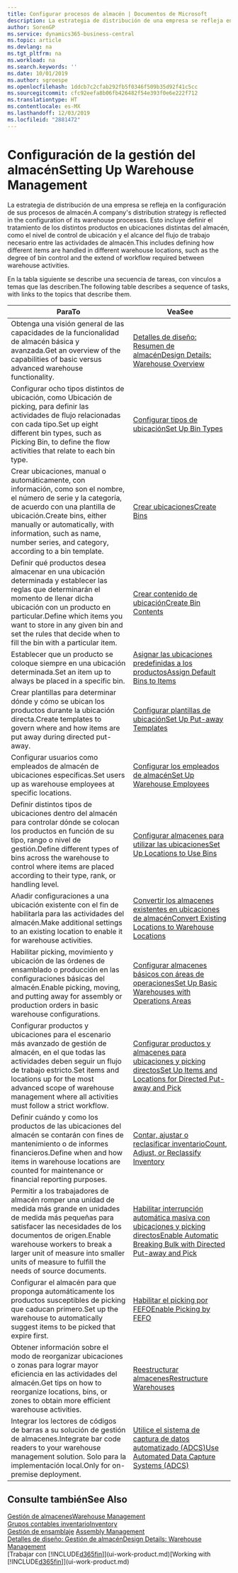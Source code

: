 ```yaml
---
title: Configurar procesos de almacén | Documentos de Microsoft
description: La estrategia de distribución de una empresa se refleja en la configuración de sus procesos de almacén. Esto incluye definir el tratamiento de los distintos productos en ubicaciones distintas del almacén, como el nivel de control de ubicación y el alcance del flujo de trabajo necesario entre las actividades de almacén.
author: SorenGP
ms.service: dynamics365-business-central
ms.topic: article
ms.devlang: na
ms.tgt_pltfrm: na
ms.workload: na
ms.search.keywords: ''
ms.date: 10/01/2019
ms.author: sgroespe
ms.openlocfilehash: 1ddcb7c2cfab292fb5f0346f509b35d92f41c5cc
ms.sourcegitcommit: cfc92eefa8b06fb426482f54e393f0e6e222f712
ms.translationtype: HT
ms.contentlocale: es-MX
ms.lasthandoff: 12/03/2019
ms.locfileid: "2881472"
---
```

# <a name="setting-up-warehouse-management"></a><span data-ttu-id="48a6f-104">Configuración de la gestión del almacén</span><span class="sxs-lookup"><span data-stu-id="48a6f-104">Setting Up Warehouse Management</span></span>
<span data-ttu-id="48a6f-105">La estrategia de distribución de una empresa se refleja en la configuración de sus procesos de almacén.</span><span class="sxs-lookup"><span data-stu-id="48a6f-105">A company's distribution strategy is reflected in the configuration of its warehouse processes.</span></span> <span data-ttu-id="48a6f-106">Esto incluye definir el tratamiento de los distintos productos en ubicaciones distintas del almacén, como el nivel de control de ubicación y el alcance del flujo de trabajo necesario entre las actividades de almacén.</span><span class="sxs-lookup"><span data-stu-id="48a6f-106">This includes defining how different items are handled in different warehouse locations, such as the degree of bin control and the extend of workflow required between warehouse activities.</span></span>  

 <span data-ttu-id="48a6f-107">En la tabla siguiente se describe una secuencia de tareas, con vínculos a temas que las describen.</span><span class="sxs-lookup"><span data-stu-id="48a6f-107">The following table describes a sequence of tasks, with links to the topics that describe them.</span></span>   

|<span data-ttu-id="48a6f-108">**Para**</span><span class="sxs-lookup"><span data-stu-id="48a6f-108">**To**</span></span>|<span data-ttu-id="48a6f-109">**Vea**</span><span class="sxs-lookup"><span data-stu-id="48a6f-109">**See**</span></span>|  
|------------|-------------|  
|<span data-ttu-id="48a6f-110">Obtenga una visión general de las capacidades de la funcionalidad de almacén básica y avanzada.</span><span class="sxs-lookup"><span data-stu-id="48a6f-110">Get an overview of the capabilities of basic versus advanced warehouse functionality.</span></span>|[<span data-ttu-id="48a6f-111">Detalles de diseño: Resumen de almacén</span><span class="sxs-lookup"><span data-stu-id="48a6f-111">Design Details: Warehouse Overview</span></span>](design-details-warehouse-overview.md)|  
|<span data-ttu-id="48a6f-112">Configurar ocho tipos distintos de ubicación, como Ubicación de picking, para definir las actividades de flujo relacionadas con cada tipo.</span><span class="sxs-lookup"><span data-stu-id="48a6f-112">Set up eight different bin types, such as Picking Bin, to define the flow activities that relate to each bin type.</span></span>|[<span data-ttu-id="48a6f-113">Configurar tipos de ubicación</span><span class="sxs-lookup"><span data-stu-id="48a6f-113">Set Up Bin Types</span></span>](warehouse-how-to-set-up-bin-types.md)|  
|<span data-ttu-id="48a6f-114">Crear ubicaciones, manual o automáticamente, con información, como son el nombre, el número de serie y la categoría, de acuerdo con una plantilla de ubicación.</span><span class="sxs-lookup"><span data-stu-id="48a6f-114">Create bins, either manually or automatically, with information, such as name, number series, and category, according to a bin template.</span></span>|[<span data-ttu-id="48a6f-115">Crear ubicaciones</span><span class="sxs-lookup"><span data-stu-id="48a6f-115">Create Bins</span></span>](warehouse-how-to-create-individual-bins.md)|  
|<span data-ttu-id="48a6f-116">Definir qué productos desea almacenar en una ubicación determinada y establecer las reglas que determinarán el momento de llenar dicha ubicación con un producto en particular.</span><span class="sxs-lookup"><span data-stu-id="48a6f-116">Define which items you want to store in any given bin and set the rules that decide when to fill the bin with a particular item.</span></span>|[<span data-ttu-id="48a6f-117">Crear contenido de ubicación</span><span class="sxs-lookup"><span data-stu-id="48a6f-117">Create Bin Contents</span></span>](warehouse-how-to-set-up-bin-contents.md)|  
|<span data-ttu-id="48a6f-118">Establecer que un producto se coloque siempre en una ubicación determinada.</span><span class="sxs-lookup"><span data-stu-id="48a6f-118">Set an item up to always be placed in a specific bin.</span></span>|[<span data-ttu-id="48a6f-119">Asignar las ubicaciones predefinidas a los productos</span><span class="sxs-lookup"><span data-stu-id="48a6f-119">Assign Default Bins to Items</span></span>](warehouse-how-to-assign-default-bins-to-items.md)|
|<span data-ttu-id="48a6f-120">Crear plantillas para determinar dónde y cómo se ubican los productos durante la ubicación directa.</span><span class="sxs-lookup"><span data-stu-id="48a6f-120">Create templates to govern where and how items are put away during directed put-away.</span></span>|[<span data-ttu-id="48a6f-121">Configurar plantillas de ubicación</span><span class="sxs-lookup"><span data-stu-id="48a6f-121">Set Up Put-away Templates</span></span>](warehouse-how-to-set-up-put-away-templates.md)|
|<span data-ttu-id="48a6f-122">Configurar usuarios como empleados de almacén de ubicaciones específicas.</span><span class="sxs-lookup"><span data-stu-id="48a6f-122">Set users up as warehouse employees at specific locations.</span></span>|[<span data-ttu-id="48a6f-123">Configurar los empleados de almacén</span><span class="sxs-lookup"><span data-stu-id="48a6f-123">Set Up Warehouse Employees</span></span>](warehouse-how-to-set-up-warehouse-employees.md)|
|<span data-ttu-id="48a6f-124">Definir distintos tipos de ubicaciones dentro del almacén para controlar dónde se colocan los productos en función de su tipo, rango o nivel de gestión.</span><span class="sxs-lookup"><span data-stu-id="48a6f-124">Define different types of bins across the warehouse to control where items are placed according to their type, rank, or handling level.</span></span>|[<span data-ttu-id="48a6f-125">Configurar almacenes para utilizar las ubicaciones</span><span class="sxs-lookup"><span data-stu-id="48a6f-125">Set Up Locations to Use Bins</span></span>](warehouse-how-to-set-up-locations-to-use-bins.md)|
|<span data-ttu-id="48a6f-126">Añadir configuraciones a una ubicación existente con el fin de habilitarla para las actividades del almacén.</span><span class="sxs-lookup"><span data-stu-id="48a6f-126">Make additional settings to an existing location to enable it for warehouse activities.</span></span>|[<span data-ttu-id="48a6f-127">Convertir los almacenes existentes en ubicaciones de almacén</span><span class="sxs-lookup"><span data-stu-id="48a6f-127">Convert Existing Locations to Warehouse Locations</span></span>](warehouse-how-to-convert-existing-locations-to-warehouse-locations.md)|
|<span data-ttu-id="48a6f-128">Habilitar picking, movimiento y ubicación de las órdenes de ensamblado o producción en las configuraciones básicas del almacén.</span><span class="sxs-lookup"><span data-stu-id="48a6f-128">Enable picking, moving, and putting away for assembly or production orders in basic warehouse configurations.</span></span>|[<span data-ttu-id="48a6f-129">Configurar almacenes básicos con áreas de operaciones</span><span class="sxs-lookup"><span data-stu-id="48a6f-129">Set Up Basic Warehouses with Operations Areas</span></span>](warehouse-how-to-set-up-basic-warehouses-with-operations-areas.md)|  
|<span data-ttu-id="48a6f-130">Configurar productos y ubicaciones para el escenario más avanzado de gestión de almacén, en el que todas las actividades deben seguir un flujo de trabajo estricto.</span><span class="sxs-lookup"><span data-stu-id="48a6f-130">Set items and locations up for the most advanced scope of warehouse management where all activities must follow a strict workflow.</span></span>|[<span data-ttu-id="48a6f-131">Configurar productos y almacenes para ubicaciones y picking directos</span><span class="sxs-lookup"><span data-stu-id="48a6f-131">Set Up Items and Locations for Directed Put-away and Pick</span></span>](warehouse-how-to-set-up-items-for-directed-put-away-and-pick.md)|  
|<span data-ttu-id="48a6f-132">Definir cuándo y como los productos de las ubicaciones del almacén se contarán con fines de mantenimiento o de informes financieros.</span><span class="sxs-lookup"><span data-stu-id="48a6f-132">Define when and how items in warehouse locations are counted for maintenance or financial reporting purposes.</span></span>|[<span data-ttu-id="48a6f-133">Contar, ajustar o reclasificar inventario</span><span class="sxs-lookup"><span data-stu-id="48a6f-133">Count, Adjust, or Reclassify Inventory</span></span>](inventory-how-count-adjust-reclassify.md)|
|<span data-ttu-id="48a6f-134">Permitir a los trabajadores de almacén romper una unidad de medida más grande en unidades de medida más pequeñas para satisfacer las necesidades de los documentos de origen.</span><span class="sxs-lookup"><span data-stu-id="48a6f-134">Enable warehouse workers to break a larger unit of measure into smaller units of measure to fulfill the needs of source documents.</span></span>|[<span data-ttu-id="48a6f-135">Habilitar interrupción automática masiva con ubicaciones y picking directos</span><span class="sxs-lookup"><span data-stu-id="48a6f-135">Enable Automatic Breaking Bulk with Directed Put-away and Pick</span></span>](warehouse-enable-automatic-breaking-bulk-with-directed-put-away-and-pick.md)|  
|<span data-ttu-id="48a6f-136">Configurar el almacén para que proponga automáticamente los productos susceptibles de picking que caducan primero.</span><span class="sxs-lookup"><span data-stu-id="48a6f-136">Set up the warehouse to automatically suggest items to be picked that expire first.</span></span>|[<span data-ttu-id="48a6f-137">Habilitar el picking por FEFO</span><span class="sxs-lookup"><span data-stu-id="48a6f-137">Enable Picking by FEFO</span></span>](warehouse-picking-by-fefo.md)|
|<span data-ttu-id="48a6f-138">Obtener información sobre el modo de reorganizar ubicaciones o zonas para lograr mayor eficiencia en las actividades del almacén.</span><span class="sxs-lookup"><span data-stu-id="48a6f-138">Get tips on how to reorganize locations, bins, or zones to obtain more efficient warehouse activities.</span></span>|[<span data-ttu-id="48a6f-139">Reestructurar almacenes</span><span class="sxs-lookup"><span data-stu-id="48a6f-139">Restructure Warehouses</span></span>](warehouse-how-to-restructure-warehouses.md)|
|<span data-ttu-id="48a6f-140">Integrar los lectores de códigos de barras a su solución de gestión de almacenes.</span><span class="sxs-lookup"><span data-stu-id="48a6f-140">Integrate bar code readers to your warehouse management solution.</span></span> <span data-ttu-id="48a6f-141">Solo para la implementación local.</span><span class="sxs-lookup"><span data-stu-id="48a6f-141">Only for on-premise deployment.</span></span>|[<span data-ttu-id="48a6f-142">Utilice el sistema de captura de datos automatizado (ADCS)</span><span class="sxs-lookup"><span data-stu-id="48a6f-142">Use Automated Data Capture Systems (ADCS)</span></span>](warehouse-use-automated-data-capture-systems-adcs.md)|

## <a name="see-also"></a><span data-ttu-id="48a6f-143">Consulte también</span><span class="sxs-lookup"><span data-stu-id="48a6f-143">See Also</span></span>  
[<span data-ttu-id="48a6f-144">Gestión de almacenes</span><span class="sxs-lookup"><span data-stu-id="48a6f-144">Warehouse Management</span></span>](warehouse-manage-warehouse.md)  
[<span data-ttu-id="48a6f-145">Grupos contables inventario</span><span class="sxs-lookup"><span data-stu-id="48a6f-145">Inventory</span></span>](inventory-manage-inventory.md)  
<span data-ttu-id="48a6f-146">[Gestión de ensamblaje](assembly-assemble-items.md)  </span><span class="sxs-lookup"><span data-stu-id="48a6f-146">[Assembly Management](assembly-assemble-items.md)  </span></span>  
[<span data-ttu-id="48a6f-147">Detalles de diseño: Gestión de almacén</span><span class="sxs-lookup"><span data-stu-id="48a6f-147">Design Details: Warehouse Management</span></span>](design-details-warehouse-management.md)  
<span data-ttu-id="48a6f-148">[Trabajar con [!INCLUDE[d365fin](includes/d365fin_md.md)]](ui-work-product.md)</span><span class="sxs-lookup"><span data-stu-id="48a6f-148">[Working with [!INCLUDE[d365fin](includes/d365fin_md.md)]](ui-work-product.md)</span></span>
